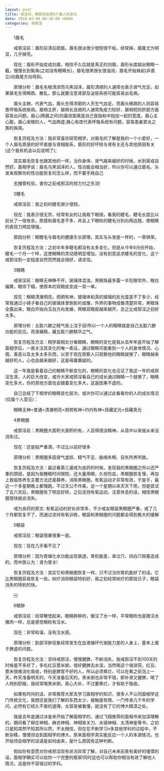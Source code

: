 ```yaml
---
layout: post
title: 戒淫后，眼部将出现6个喜人的变化
date: 2018-02-08 08:38:00 +0800
categories: 戒邪淫
---
```


　　1眉毛
　　戒邪淫前：眉形前清后疏眉，眉毛很淡很少很短很干枯，经常掉，眉尾尤为明显，几乎掉完。
　　现在：眉形开始变成剑眉，相信不久后就是真正的剑眉，眉形长度超出眼睛一截，慢慢长到鬓角(之初没有眼睛长)，眉毛很黑很长很油润，眉毛开始耸起(非直立)向眉尾方向弯斜。
　　原理分析：眉毛毛根清浓而乌黑润泽，眉形清顺的人通常也表示肾气充足。如果眉毛生得稀疏、散乱，那么就要注意肾部及泌尿系统可能容易出毛病。
　　眉头主肺，代表气血，眉头生得浓密的人天生气血足，而眉头稀疏的人则容易患呼吸系统疾病。眉梢主肝，眉梢长且顺的人通常免疫力较好，眉梢短则肝胆方面容易出问题。眉心(两眉之间)的最佳距离是自己食指和中指加一起的宽度。眉心主心脏，眉心发暗的人，气血两虚;眉心有痣代表呼吸系统有问题，容易患鼻窦炎之类的疾病。
　　恢复历程及方法：我非常喜欢研究相学，对眉毛的了解是我的一个小爱好，一个人眉毛质感的好坏直接与肾相联系，眉形的好坏除与肾有关还与其他原因有关(这个我有机会以后说明了);
　　其实眉毛恢复也跟其他的一样，当你身体、肾气越来越好的时候，水到渠成自然好。面相学说：眉毛乌黑润泽的人，性功能会相当好，所以你可以通过眉毛、头发来观察你的性功能恢复的怎么样，而不要手贱自己
　　去撸管检验，害你之前戒邪淫的努力付之东流!
　　2睫毛
　　戒邪淫前：我之初的睫毛很少很短。
　　现在：我表示很无奈，经常有女的让我取下眼镜，看我的睫毛，睫毛长度比以前长了一倍有余，质感和眉毛差不多，并且上下眼睑的睫毛分别向两边翘，使眼睛的表现力明显增强。
　　原因分析：眼睫毛与眉毛的健康生长原理，其实与头发是一样的，一荣俱荣。
　　恢复历程及方法：之初半年多睫毛都没有太多变化，但是从今年6月份开始，睫毛一个月一个样，这使眼睛的灵动感明显增加。没有刻意追求睫毛的变化，这个戒邪淫到一定程度自然而然就会很好，请坚信。
　　3眼睛
　　戒邪淫前：眼睛无神睁不开，玻璃体混浊，黑眼珠最多露一半在眼帘外，眼白偏黄，眼帘下榻，使原本的双眼皮变成一双一单。
　　现在：眼睛清澈明亮，炯炯有神，玻璃体和真的玻璃的反光度差不了多少，经常我通过小镜子看自己的玻璃体里倒影的成像，外界的事物成像清楚异常，黑眼珠全露出来，眼白开始向玉白方向发展，两眼双眼皮越来越开，总之比戒邪淫之初好太多。
　　原理分析：五脏六腑之精气皆上注于目!所以一个人的眼睛就是自己五脏六腑功能的反应。而肾藏精，藏五脏六腑精华之气。
　　恢复历程及方法：相学面相五分看眼睛，眼睛的变化是我从去年年底开始了解面相学后，一直关注其变化的唯一表征，通过眼睛可能看到一个人的身体情况、心情、善恶以及太多太多东西，以至于现在观察人只观察他的眼睛就够了，眼睛越来越好的人，心也会越来越好，这是毋庸置疑的。
　　这一年我是看着自己的眼睛不断变化的，眼睛的变化也见证了我这一年的戒邪淫生涯，人的巨大改变，或许大家戒邪淫看自己的成长通过眼睛一个就够了，眼睛变化多大，你的其他方面也会跟着变化多大，这是因果不虚的。
　　自己总结了下相学的眼睛变化层次，或许你可以通过此看看你的人的成长情况(仅属个人意见)：
　　眼睛无神<普通<清澈明亮<炯炯有神<灼灼有神<目藏定光<目藏真光
　　4黑眼圈
　　戒邪淫前：黑眼圈大面积大面积的有，人显得很没精神，从高中以来就从来没消失过。
　　现在：还是挺严重滴，不过比以前好很多
　　原理分析：黑眼圈多因肾气虚损、精气不足、脉络失畅、目失所养所致。
　　恢复历程及方法：最近看第三遍戒为良药的时候，发现我的黑眼圈之所以还严重的原因，是因为我睡眠时间很短，还大量用眼，久视伤血，黑眼圈恢复慢，再加上我锻炼养生主要方法还是静养，消除黑眼圈，有氧运动才非常有效，于是乎，最近一个多星期晚上都慢跑，不过天公不作美，这一个星期以来天天下雨，但是尝试了五六天后，黑眼圈有了明显好转，之后坚持有氧运动，注意休息的话，相信黑眼圈很快就会消失。
　　戒为良药的原文: 有氧运动的好处非常多，不少戒友眼袋黑眼圈严重，戒了几个月都恢复不了，而通过坚持有氧训练，眼袋和黑眼圈的问题都会得到极大的缓解
　　5眼袋
　　戒邪淫前：眼袋很重很重一层。
　　现在：现在几乎看不见了
　　原理分析：因为胃燥化水功能出现衰退，胃机能差，承泣穴、四白穴阻塞造成的。而中医认为：肾为胃关!
　　恢复历程及方法：其实它和黑眼圈恢复一样，只不过当你胃机能好了的话，它比黑眼圈容易恢复一些。树疗消除眼袋特别好，我之初经常树疗的那段日子，眼袋消失的特别的快。
　　￼
　　6眼肿
　　戒邪淫前：经常睡觉起来，眼睛肿肿的，像注了水一样，平常眼睑也是跟注水猪肉一样，总是感觉眼睑有注水。
　　现在：非常和谐，没有注水感。
　　原理分析：脸部浮肿现象经常发生在血液循环代谢能力差的人身上，基本上属于脾虚的问题。
　　恢复历程及方法：坚持戒邪淫，慢慢健脾，不断消失，我戒邪淫不到100天的时候差不多好了，多吃红豆薏米粥，很好健脾去水湿，当然喝这个很讲究，红豆、薏米很难消化吸收，特别是脾胃不好的人，所以必须煮烂，可以在煮之前泡上一天，昨天准备明天的，今天准备后天的。黑米粥也非常不错，即补肾又健脾，喝了人特别舒服，我经常喝黑米粥，真心大补，不过要煮烂，才有助于吸收。
　　如果有时间的话，非常推荐大家去学习面相学的知识，很多人不认同面相学这门传统文化，我想还是我们了解的东西太少，接触面有限，一门传承几千年的学问，必然有它经久不衰的道理，太容易被看懂，就没有了它的博大精深之处。
　　我是去年底通过冰鉴来开始了解面相学的，通过飞翔推荐的面相书来加深理解的，期间看了柳庄神相、麻衣神相、神相铁关刀、水镜神相、太清神鉴等书，之初只是知其然不知其所以然，不太相信，但在在不断学习n多其他学科的过程中，不断杂糅，慢慢领会到面相学的博大，原来面相学真实能反应一个人的本源情况，也开始领会相学的话语是如何由来，是什么原因有这种判断。
　　假如你有意愿对你戒邪淫现有状况异常了解，对自己未来前景有美好的憧憬的话，面相学确实可以给你一个完整的框架!同时这也可以帮助你相当有效了解他人情况，这是你不容错过的学科。